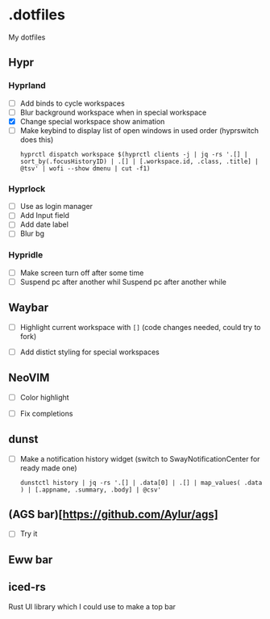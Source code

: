 # .dotfiles
My dotfiles

## Hypr

### Hyprland
- [ ] Add binds to cycle workspaces
- [ ] Blur background workspace when in special workspace
- [x] Change special workspace show animation
- [ ] Make keybind to display list of open windows in used order (hyprswitch does this)
    ```shell
    hyprctl dispatch workspace $(hyprctl clients -j | jq -rs '.[] | sort_by(.focusHistoryID) | .[] | [.workspace.id, .class, .title] | @tsv' | wofi --show dmenu | cut -f1)
    ```

### Hyprlock
- [ ] Use as login manager
- [ ] Add Input field
- [ ] Add date label
- [ ] Blur bg

### Hypridle
- [ ] Make screen turn off after some time
- [ ] Suspend pc after another whil Suspend pc after another while

## Waybar
- [ ] Highlight current workspace with `[]` (code changes needed, could try to fork)
- [ ] Add distict styling for special workspaces


## NeoVIM
- [ ] Color highlight [](https://github.com/brenoprata10/nvim-highlight-colors)
- [ ] Fix completions


## dunst
- [ ] Make a notification history widget (switch to SwayNotificationCenter for ready made one)
    ```
    dunstctl history | jq -rs '.[] | .data[0] | .[] | map_values( .data ) | [.appname, .summary, .body] | @csv'
    ```

## (AGS bar)[https://github.com/Aylur/ags]
- [ ] Try it


## Eww bar


## iced-rs
Rust UI library which I could use to make a top bar


